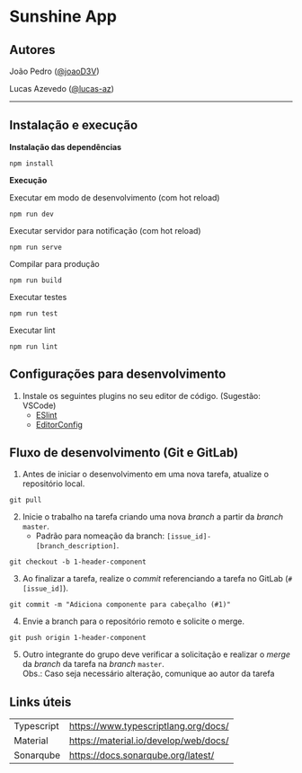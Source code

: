 # Sunshine App

## Autores


João Pedro ([@joaoD3V](https://github.com/joaoD3V))

Lucas Azevedo ([@lucas-az](https://github.com/lucas-az))


---




## Instalação e execução

**Instalação das dependências**
```
npm install
```
**Execução**

Executar em modo de desenvolvimento (com hot reload)
```
npm run dev
```

Executar servidor para notificação (com hot reload)
```
npm run serve
```

Compilar para produção
```
npm run build
```

Executar testes
```
npm run test
```

Executar lint
```
npm run lint
```
## Configurações para desenvolvimento

1. Instale os seguintes plugins no seu editor de código. (Sugestão: VSCode)
    * [ESlint](https://eslint.org/)
    * [EditorConfig](https://editorconfig.org/)

## Fluxo de desenvolvimento (Git e GitLab)

1. Antes de iniciar o desenvolvimento em uma nova tarefa, atualize o repositório local.
  ```
  git pull
  ```

2. Inicie o trabalho na tarefa criando uma nova _branch_ a partir da _branch_ `master`.
    * Padrão para nomeação da branch: `[issue_id]-[branch_description]`.
  ```
  git checkout -b 1-header-component
  ```

3. Ao finalizar a tarefa, realize o _commit_ referenciando a tarefa no GitLab (`#[issue_id]`).
  ```
  git commit -m "Adiciona componente para cabeçalho (#1)"
  ```

4. Envie a branch para o repositório remoto e solicite o merge.
  ```
  git push origin 1-header-component
  ```
5. Outro integrante do grupo deve verificar a solicitação e realizar o _merge_ da _branch_ da tarefa na _branch_ `master`.<br>
Obs.: Caso seja necessário alteração, comunique ao autor da tarefa

## Links úteis
| | |
|---|---|
| Typescript | https://www.typescriptlang.org/docs/ |
| Material | https://material.io/develop/web/docs/ |
| Sonarqube | https://docs.sonarqube.org/latest/ |
